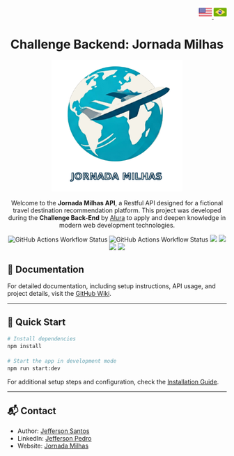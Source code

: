 <p align="right">
  <a href="./README.md" title="english">
    <img src="./docs/img/usa.png" alt="english doc" width="30">
  </a>
  <a href="./docs/README_pt-br.md" title="portuguese">
    <img src="./docs/img/brazil.png" alt="portuguese doc" width="30">
  </a>
<p align="center">

<h1 align="center">Challenge Backend: Jornada Milhas</h1>

<p align="center">
  <a href="" target="_blank"><img src="docs/img/logo.png" width="300" alt="Jornada Milhas logo" /></a>
<p align="center">

<p align="center">
  Welcome to the <strong>Jornada Milhas API</strong>, a Restful API designed for a fictional travel destination recommendation platform. This project was developed during the <strong>Challenge Back-End</strong> by <a href="https://cursos.alura.com.br" alt="Alura webpage">Alura</a> to apply and deepen knowledge in modern web development technologies.
<p align="center">

<img alt="GitHub Actions Workflow Status" src="https://img.shields.io/github/actions/workflow/status/jeff-pedro/challenge-backend-jornada-milhas/tests.yml?branch=main&style=for-the-badge&label=tests">
<img alt="GitHub Actions Workflow Status" src="https://img.shields.io/github/actions/workflow/status/jeff-pedro/challenge-backend-jornada-milhas/build-deploy.yml?branch=main&style=for-the-badge">
<img src="https://img.shields.io/github/v/release/jeff-pedro/challenge-backend-jornada-milhas?display_name=tag&include_prereleases&style=for-the-badge">
<img src="https://img.shields.io/badge/node-v22.11.0-blueviolet?style=for-the-badge&logo=node.js)](https://nodejs.org/download/">
<a href='https://eslint.org/' target='_blank'><img src="https://img.shields.io/badge/Style-eslint-ff69b4.svg?style=for-the-badge&logo=eslint"></a>
<a href='https://prettier.io/' target='_blank'><img src="https://img.shields.io/badge/Formatter-prettier-F7B93E.svg?style=for-the-badge&logo=prettier"></a>

## 📖 Documentation

For detailed documentation, including setup instructions, API usage, and project details, visit the [GitHub Wiki](https://github.com/jeff-pedro/challenge-backend-jornada-milhas/wiki).

---

## 🚀 Quick Start

```bash
# Install dependencies
npm install

# Start the app in development mode
npm run start:dev
```

For additional setup steps and configuration, check the [Installation Guide](https://github.com/jeff-pedro/challenge-backend-jornada-milhas/wiki/Installation).

<!-- ---

## 🤝 Contributing

We welcome contributions! Check out the [Contributing Guidelines](https://github.com/jeff-pedro/challenge-backend-jornada-milhas/wiki/Contributing) in the Wiki. -->

---

## 📬 Contact

- Author: [Jefferson Santos](https://jefferson.sapituca.site)  
- LinkedIn: [Jefferson Pedro](https://www.linkedin.com/in/jeffersonpedro)  
- Website: [Jornada Milhas](https://jornadamilhas.sapituca.site)
